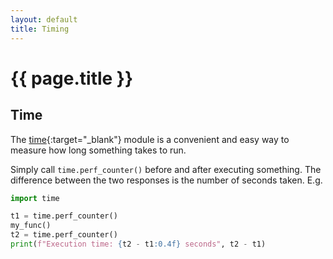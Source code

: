 ```yaml
---
layout: default
title: Timing
---
```

# {{ page.title }}

## Time

The [time](https://docs.python.org/3/library/time.html){:target="_blank"} module is a convenient and easy way to measure how long something takes to run. 

Simply call `time.perf_counter()` before and after executing something. The difference between the two responses is the number of seconds taken. E.g.

```python
import time

t1 = time.perf_counter()
my_func()
t2 = time.perf_counter()
print(f"Execution time: {t2 - t1:0.4f} seconds", t2 - t1)
```
